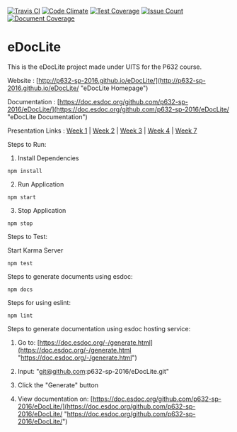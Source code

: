 [![Travis CI](https://travis-ci.org/p632-sp-2016/eDocLite.svg?branch=master)](https://travis-ci.org/p632-sp-2016/eDocLite)
[![Code Climate](https://codeclimate.com/github/p632-sp-2016/eDocLite/badges/gpa.svg)](https://codeclimate.com/github/p632-sp-2016/eDocLite)
[![Test Coverage](https://codeclimate.com/github/p632-sp-2016/eDocLite/badges/coverage.svg)](https://codeclimate.com/github/p632-sp-2016/eDocLite/coverage)
[![Issue Count](https://codeclimate.com/github/p632-sp-2016/eDocLite/badges/issue_count.svg)](https://codeclimate.com/github/p632-sp-2016/eDocLite)
[![Document Coverage](https://doc.esdoc.org/github.com/p632-sp-2016/eDocLite/badge.svg)](https://doc.esdoc.org/github.com/p632-sp-2016/eDocLite) 
# eDocLite
This is the eDocLite project made under UITS for the P632 course.

Website : [http://p632-sp-2016.github.io/eDocLite/](http://p632-sp-2016.github.io/eDocLite/ "eDocLite Homepage")

Documentation : [https://doc.esdoc.org/github.com/p632-sp-2016/eDocLite/](https://doc.esdoc.org/github.com/p632-sp-2016/eDocLite/ "eDocLite Documentation")

Presentation Links : [Week 1](http://p632-sp-2016.github.io/eDocLite/presentations/week1/ "Week 1 Presentation") | [Week 2](http://p632-sp-2016.github.io/eDocLite/presentations/week2/ "Week 2 Presentation") | [Week 3](http://p632-sp-2016.github.io/eDocLite/presentations/week3/presentation.pptx "Week 3 Presentation") | [Week 4](http://p632-sp-2016.github.io/eDocLite/presentations/week4/presentation.pptx "Week 4 Presentation") | [Week 7](http://p632-sp-2016.github.io/eDocLite/presentations/week7/eDocLite.pptx "Week 7 Presentation")

Steps to Run:

1) Install Dependencies
```
npm install
```

2) Run Application
```
npm start
```

3) Stop Application
```
npm stop
```

Steps to Test: 

Start Karma Server
```
npm test
```

Steps to generate documents using esdoc: 
```
npm docs
```

Steps for using eslint:
```
npm lint
```

Steps to generate documentation using esdoc hosting service:

1. Go to: [https://doc.esdoc.org/-/generate.html](https://doc.esdoc.org/-/generate.html "https://doc.esdoc.org/-/generate.html")

2. Input: "git@github.com:p632-sp-2016/eDocLite.git"

3. Click the "Generate" button

4. View documentation on: [https://doc.esdoc.org/github.com/p632-sp-2016/eDocLite/](https://doc.esdoc.org/github.com/p632-sp-2016/eDocLite/ "https://doc.esdoc.org/github.com/p632-sp-2016/eDocLite/")
